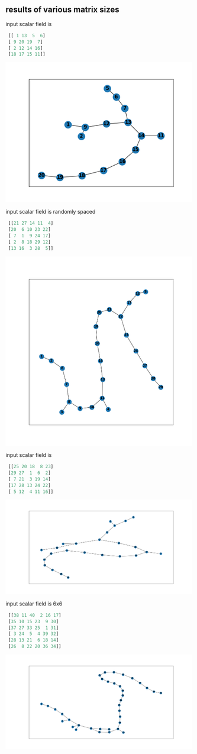 ## results of various matrix sizes

input scalar field is
```python
 [[ 1 13  5  6]
 [ 9 20 19  7]
 [ 2 12 14 16]
 [18 17 15 11]]
```
![Image](Figure_1_4x4.png)

input scalar field is randomly spaced
```python
 [[21 27 14 11  4]
 [20  6 10 23 22]
 [ 7  1  9 24 17]
 [ 2  8 18 29 12]
 [13 16  3 28  5]]
```
![Image](Figure_2_5x5.png)

input scalar field is
```python
 [[25 20 18  8 23]
 [29 27  1  6  2]
 [ 7 21  3 19 14]
 [17 28 13 24 22]
 [ 5 12  4 11 16]]
```
![Image](Figure_3_5x5.png)


input scalar field is 6x6
```python
 [[38 11 40  2 16 17]
 [35 10 15 23  9 30]
 [37 27 33 25  1 31]
 [ 3 24  5  4 39 32]
 [28 13 21  6 18 14]
 [26  8 22 20 36 34]]
```

![Image](Figure_4_6x6.png)